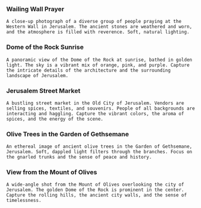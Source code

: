 ### Wailing Wall Prayer

```
A close-up photograph of a diverse group of people praying at the Western Wall in Jerusalem. The ancient stones are weathered and worn, and the atmosphere is filled with reverence. Soft, natural lighting.
```

### Dome of the Rock Sunrise

```
A panoramic view of the Dome of the Rock at sunrise, bathed in golden light. The sky is a vibrant mix of orange, pink, and purple. Capture the intricate details of the architecture and the surrounding landscape of Jerusalem.
```

### Jerusalem Street Market

```
A bustling street market in the Old City of Jerusalem. Vendors are selling spices, textiles, and souvenirs. People of all backgrounds are interacting and haggling. Capture the vibrant colors, the aroma of spices, and the energy of the scene.
```

### Olive Trees in the Garden of Gethsemane

```
An ethereal image of ancient olive trees in the Garden of Gethsemane, Jerusalem. Soft, dappled light filters through the branches. Focus on the gnarled trunks and the sense of peace and history.
```

### View from the Mount of Olives

```
A wide-angle shot from the Mount of Olives overlooking the city of Jerusalem. The golden Dome of the Rock is prominent in the center. Capture the rolling hills, the ancient city walls, and the sense of timelessness.
```